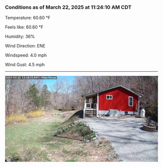 ### Conditions as of March 22, 2025 at 11:24:10 AM CDT 

Temperature: 60.60 &deg;F

Feels like: 60.60 &deg;F

Humidity: 36%

Wind Direction: ENE

Windspeed: 4.0 mph

Wind Gust: 4.5 mph

---

<img src="./images/latest.jpeg"/>

